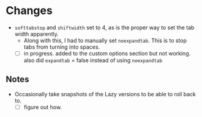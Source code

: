 # Changes

- `softtabstop` and `shiftwidth` set to 4, as is the proper way to set the tab width apparently.
  - Along with this, I had to manually set `noexpandtab`. This is to stop tabs from turning into spaces.
  - [ ] in progress. added to the custom options section but not working. also did `expandtab` = false instead of using `noexpandtab`

## Notes

- Occasionally take snapshots of the Lazy versions to be able to roll back to.
  - [ ] figure out how.
